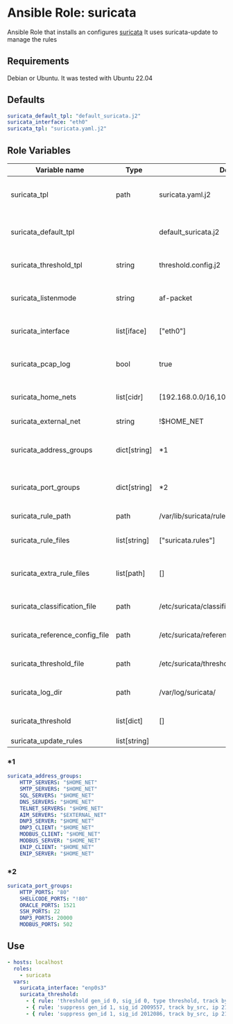 # Ansible Role: suricata

Ansible Role that installs an configures [suricata](https://suricata.io/)
It uses suricata-update to manage the rules

## Requirements

Debian or Ubuntu. It was tested with Ubuntu 22.04

## Defaults

```yaml
suricata_default_tpl: "default_suricata.j2"
suricata_interface: "eth0"
suricata_tpl: "suricata.yaml.j2"
```

## Role Variables

| Variable name                  | Type         | Default                                   | Description                                              |
| ------------------------------ | ------------ | ----------------------------------------- | -------------------------------------------------------- |
| suricata_tpl                   | path         | suricata.yaml.j2                          | The suricata YAMl config template to be used             |
| suricata_default_tpl           |              | default_suricata.j2                       | The suricata default file template to be used            |
| suricata_threshold_tpl         | string       | threshold.config.j2                       | The template for the threshold.config                    |
| suricata_listenmode            | string       | af-packet                                 | Run suricata in promisous or af-packet or inline         |
| suricata_interface             | list[iface]  | ["eth0"]                                  | The interface suricata should monitor                    |
| suricata_pcap_log              | bool         | true                                      | If suricata should save the packets in the pcap.log file |
| suricata_home_nets             | list[cidr]   | [192.168.0.0/16,10.0.0.0/8,172.16.0.0/12] | List of home nets for this host                          |
| suricata_external_net          | string       | !$HOME_NET                                | The external net address group                           |
| suricata_address_groups        | dict[string] | \*1                                       | Dictionary containing address group definitions          |
| suricata_port_groups           | dict[string] | \*2                                       | Dictionary containing port group definitions             |
| suricata_rule_path             | path         | /var/lib/suricata/rules                   | The path to the rules directory                          |
| suricata_rule_files            | list[string] | ["suricata.rules"]                        | The rule files suricata should use                       |
| suricata_extra_rule_files      | list[path]   | []                                        | List of additional rule files to install on the host     |
| suricata_classification_file   | path         | /etc/suricata/classification.config       | The path to the classification file                      |
| suricata_reference_config_file | path         | /etc/suricata/reference.config            | The path to the reference config file                    |
| suricata_threshold_file        | path         | /etc/suricata/threshold.config            | The path to the threshold config file                    |
| suricata_log_dir               | path         | /var/log/suricata/                        | The default suricata log directory                       |
| suricata_threshold             | list[dict]   | []                                        | The rules for the treshold.config                        |
| suricata_update_rules          | list[string] |                                           | Suricatal

### \*1

```yaml
suricata_address_groups:
    HTTP_SERVERS: "$HOME_NET"
    SMTP_SERVERS: "$HOME_NET"
    SQL_SERVERS: "$HOME_NET"
    DNS_SERVERS: "$HOME_NET"
    TELNET_SERVERS: "$HOME_NET"
    AIM_SERVERS: "$EXTERNAL_NET"
    DNP3_SERVER: "$HOME_NET"
    DNP3_CLIENT: "$HOME_NET"
    MODBUS_CLIENT: "$HOME_NET"
    MODBUS_SERVER: "$HOME_NET"
    ENIP_CLIENT: "$HOME_NET"
    ENIP_SERVER: "$HOME_NET"
```

### \*2

```yaml
suricata_port_groups:
    HTTP_PORTS: "80"
    SHELLCODE_PORTS: "!80"
    ORACLE_PORTS: 1521
    SSH_PORTS: 22
    DNP3_PORTS: 20000
    MODBUS_PORTS: 502
```

## Use

```yaml
- hosts: localhost
  roles:
    - suricata
  vars:
    suricata_interface: "enp0s3"
    suricata_threshold:
      - { rule: 'threshold gen_id 0, sig_id 0, type threshold, track by_src, count 10, seconds 10', comment: 'Some important rule' }
      - { rule: 'suppress gen_id 1, sig_id 2009557, track by_src, ip 217.110.97.128/25' }
      - { rule: 'suppress gen_id 1, sig_id 2012086, track by_src, ip 217.110.97.128/25 }
```
